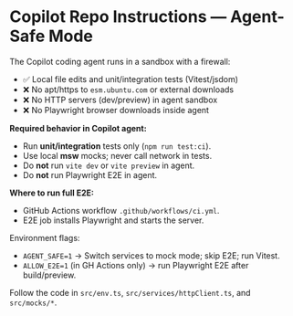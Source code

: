 # Copilot Repo Instructions — Agent-Safe Mode

The Copilot coding agent runs in a sandbox with a firewall:
- ✅ Local file edits and unit/integration tests (Vitest/jsdom)
- ❌ No apt/https to `esm.ubuntu.com` or external downloads
- ❌ No HTTP servers (dev/preview) in agent sandbox
- ❌ No Playwright browser downloads inside agent

**Required behavior in Copilot agent:**
- Run **unit/integration** tests only (`npm run test:ci`).
- Use local **msw** mocks; never call network in tests.
- Do **not** run `vite dev` or `vite preview` in agent.
- Do **not** run Playwright E2E in agent.

**Where to run full E2E:**
- GitHub Actions workflow `.github/workflows/ci.yml`.
- E2E job installs Playwright and starts the server.

Environment flags:
- `AGENT_SAFE=1` → Switch services to mock mode; skip E2E; run Vitest.
- `ALLOW_E2E=1` (in GH Actions only) → run Playwright E2E after build/preview.

Follow the code in `src/env.ts`, `src/services/httpClient.ts`, and `src/mocks/*`.
